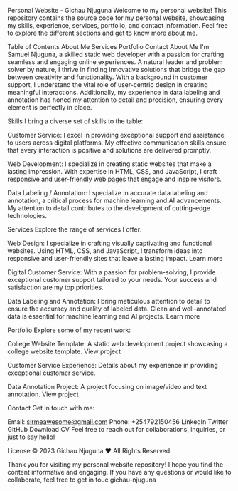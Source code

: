 Personal Website - Gichau Njuguna
Welcome to my personal website! This repository contains the source code for my personal website, showcasing my skills, experience, services, portfolio, and contact information. Feel free to explore the different sections and get to know more about me.

Table of Contents
About Me
Services
Portfolio
Contact
About Me <a name="about"></a>
I'm Samuel Njuguna, a skilled static web developer with a passion for crafting seamless and engaging online experiences. A natural leader and problem solver by nature, I thrive in finding innovative solutions that bridge the gap between creativity and functionality. With a background in customer support, I understand the vital role of user-centric design in creating meaningful interactions. Additionally, my experience in data labeling and annotation has honed my attention to detail and precision, ensuring every element is perfectly in place.

Skills
I bring a diverse set of skills to the table:

Customer Service: I excel in providing exceptional support and assistance to users across digital platforms. My effective communication skills ensure that every interaction is positive and solutions are delivered promptly.

Web Development: I specialize in creating static websites that make a lasting impression. With expertise in HTML, CSS, and JavaScript, I craft responsive and user-friendly web pages that engage and inspire visitors.

Data Labeling / Annotation: I specialize in accurate data labeling and annotation, a critical process for machine learning and AI advancements. My attention to detail contributes to the development of cutting-edge technologies.

Services <a name="services"></a>
Explore the range of services I offer:

Web Design: I specialize in crafting visually captivating and functional websites. Using HTML, CSS, and JavaScript, I transform ideas into responsive and user-friendly sites that leave a lasting impact. Learn more

Digital Customer Service: With a passion for problem-solving, I provide exceptional customer support tailored to your needs. Your success and satisfaction are my top priorities.

Data Labeling and Annotation: I bring meticulous attention to detail to ensure the accuracy and quality of labeled data. Clean and well-annotated data is essential for machine learning and AI projects. Learn more

Portfolio <a name="portfolio"></a>
Explore some of my recent work:

College Website Template: A static web development project showcasing a college website template. View project

Customer Service Experience: Details about my experience in providing exceptional customer service.

Data Annotation Project: A project focusing on image/video and text annotation. View project

Contact <a name="contact"></a>
Get in touch with me:

Email: sirmeawesome@gmail.com
Phone: +254792150456
LinkedIn
Twitter
GitHub
Download CV
Feel free to reach out for collaborations, inquiries, or just to say hello!

License
© 2023 Gichau Njuguna ❤️ All Rights Reserved

Thank you for visiting my personal website repository! I hope you find the content informative and engaging. If you have any questions or would like to collaborate, feel free to get in touc gichau-njuguna
